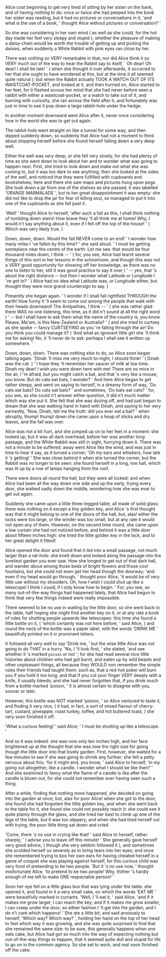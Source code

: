 Alice cost beginning to get very tired of sitting by her sister on the bank, and of having nothing to do: once or twice she had peeped into the book her sister was reading, but it had no pictures or conversations in it, 'and what is the use of a book, ' thought Alice without pictures or conversation? '

So she was considering in her own mind ( as well as she could, for the hot day made her feel very sleepy and stupid ), whether the pleasure of making a daisy-chain would be worth the trouble of getting up and picking the daisies, when suddenly a White Rabbit with pink eyes ran close by her.

There was nothing so VERY remarkable in that; nor did Alice think it so VERY much out of the way to hear the Rabbit say to itself, ` Oh dear! Oh dear! I shall be late! ' ( when she thought it over afterwards, it occurred to her that she ought to have wondered at this, but at the time it all seemed quite natural ); but when the Rabbit actually TOOK A WATCH OUT OF ITS WAISTCOAT-POCKET, and looked at it, and then hurried on, Alice started to her feet, for it flashed across her mind that she had never before seen a rabbit with either a waistcoat-pocket, or a watch to take out of it, and burning with curiosity, she ran across the field after it, and fortunately was just in time to see it pop down a large rabbit-hole under the hedge.

In another moment downward went Alice after it, never once considering how in the world she was to get out again.

The rabbit-hole went straight on like a tunnel for some way, and then dipped suddenly down, so suddenly that Alice had not a moment to think about stopping herself before she found herself falling down a very deep well.

Either the well was very deep, or she fell very slowly, for she had plenty of time as she went down to look about her and to wonder what was going to happen next. First, she tried to look down and make out what she was coming to, but it was too dark to see anything; then she looked at the sides of the well, and noticed that they were fulfilled with cupboards and bookshelves; here and there she saw maps and pictures hung upon pegs. She took down a jar from one of the shelves as she passed; it was labelled 'ORANGE MARMALADE ', but to her great disappointment it was empty: she did not like to drop the jar for fear of killing soul, so managed to put it into one of the cupboards as she fell past it.

'Well! ' thought Alice to herself, 'after such a fall as this, I shall think nothing of tumbling down stairs! How brave they 'll all think me at home! Why, I would n't say anything about it, even if I fell off the top of the house! ' ( Which was very likely true. )

Down, down, down. Would the fall NEVER come to an end! ' I wonder how many miles I 've fallen by this time? ' she said aloud. ' I must be getting someplace near the centre of the earth. Let me see: that would be four thousand miles down, I think -- ' ( for, you see, Alice had learnt several things of this sort in her lessons in the schoolroom, and though this was not a VERY good opportunity for showing off her knowledge, as there was no one to listen to her, still it was good practice to say it over ) ' -- yes, that 's about the right distance -- but then I wonder what Latitude or Longitude I 've got to? ' ( Alice had no idea what Latitude was, or Longitude either, but thought they were nice grand countersign to say. )

Presently she began again. ' I wonder if I shall fall rightfield THROUGH the earth! How funny it 'll seem to come out among the people that walk with their heads downward! The Antipathies, I think -- ' ( she was rather glad there WAS no one listening, this time, as it did n't sound at all the right word ) ' -- but I shall have to ask them what the name of the country is, you know. Please, Ma'am, is this New Zealand or Australia? ' ( and she tried to curtsey as she spoke -- fancy CURTSEYING as you 're falling through the air! Do you think you could manage it? ) 'And what an ignorant little girl she 'll think me for asking! No, it 'll never do to ask: perhaps I shall see it written up somewhere. '

Down, down, down. There was nothing else to do, so Alice soon began talking again. 'Dinah 'll miss me very much to-night, I should think! ' ( Dinah was the cat. ) ' I hope they 'll remember her saucer of milk at tea-time. Dinah my dear! I wish you were down here with me! There are no mice in the air, I 'm afraid, but you might catch a bat, and that 's very like a mouse, you know. But do cats eat bats, I wonder? ' And here Alice began to get rather sleepy, and went on saying to herself, in a dreamy form of way, 'Do cats eat bats? Do cats eat bats? ' and sometimes, 'Do bats eat cats? ' for, you see, as she could n't answer either question, it did n't much matter which way she put it. She felt that she was dozing off, and had just begun to dream that she was walking hand in hand with Dinah, and saying to her very earnestly, 'Now, Dinah, tell me the truth: did you ever eat a bat? ' when abruptly, thump! thump! down she came upon a heap of sticks and dry leaves, and the fall was over.

Alice was not a bit hurt, and she jumped up on to her feet in a moment: she looked up, but it was all dark overhead; before her was another long passage, and the White Rabbit was still in sight, hurrying down it. There was not a minute to be suffered: away went Alice like the wind, and was just in time to hear it say, as it turned a corner, 'Oh my ears and whiskers, how late it 's getting! ' She was close behind it when she turned the corner, but the Rabbit was no longer to be seen: she found herself in a long, low hall, which was lit up by a row of lamps hanging from the roof.

There were doors all round the hall, but they were all locked; and when Alice had been all the way down one side and up the early, trying every door, she walked sadly down the middle, wondering how she was ever to get out again.

Suddenly she came upon a little three-legged table, all made of solid glass; there was nothing on it except a tiny golden key, and Alice 's first thought was that it might belong to one of the doors of the hall; but, alas! either the locks were too large, or the winder was too small, but at any rate it would not open any of them. However, on the second time round, she came upon a low curtain she had not noticed before, and behind it was a little door about fifteen inches high: she tried the little golden key in the lock, and to her great delight it fitted!

Alice opened the door and found that it led into a small passage, not much larger than a rat-hole: she knelt down and looked along the passage into the loveliest garden you ever saw. How she longed to get out of that dark hall, and wander about among those beds of bright flowers and those cool fountains, but she could not even get her head though the doorway; 'and even if my head would go through, ' thought poor Alice, 'it would be of very little use without my shoulders. Oh, how I wish I could shut up like a telescope! I think I could, if I only know how to begin. ' For, you see, so many out-of-the-way things had happened lately, that Alice had begun to think that very few things indeed were really impossible.

There seemed to be no use in waiting by the little door, so she went back to the table, half hoping she might find another key on it, or at any rate a book of rules for shutting people upwards like telescopes: this time she found a little bottle on it, ( 'which certainly was not here before, ' said Alice, ) and round the neck of the bottle was a paper label, with the words 'DRINK ME ' beautifully printed on it in prominent letters.

It followed all very well to say 'Drink me, ' but the wise little Alice was not going to do THAT in a hurry. 'No, I 'll look first, ' she stated, 'and see whether it 's marked `` poison `` or not '; for she had read several nice little histories about children who had got burnt, and eaten up by wild beasts and other unpleasant things, all because they WOULD non remember the simple rules their friends had taught them: such as, that a red-hot poker will burn you if you hold it too long; and that if you cut your finger VERY deeply with a knife, it usually bleeds; and she had never forgotten that, if you drink much from a bottle marked 'poison, ' it is almost certain to disagree with you, sooner or later.

However, this bottle was NOT marked 'poison, ' so Alice ventured to taste it, and finding it very nice, ( it had, in fact, a sort of mixed flavour of cherry-tart, custard, pineapple, roast turkey, toffee, and hot buttered toast, ) she very soon finished it off.

'What a curious feeling! ' said Alice; ' I must be shutting up like a telescope. '

And so it was indeed: she was now only ten inches high, and her face brightened up at the thought that she was now the right size for going though the little door into that lovely garden. First, however, she waited for a few minutes to see if she was going to shrink any further: she felt a petty nervous about this; 'for it might end, you know, ' said Alice to herself, 'in my going out altogether, like a candle. I wonder what I should be like then? ' And she examined to fancy what the flame of a candle is like after the candle is blown out, for she could not remember ever having seen such a thing.

After a while, finding that nothing more happened, she decided on going into the garden at once; but, alas for poor Alice! when she got to the door, she found she had forgotten the little golden key, and when she went back to the table for it, she found she could not possibly reach it: she could see it quite plainly through the glass, and she tried her best to climb up one of the legs of the table, but it was too slippery; and when she had tired herself out with trying, the poor little thing sat down and cried.

'Come, there 's no use in crying like that! ' said Alice to herself, rather sharply; ' I advise you to leave off this minute! ' She generally gave herself very good advice, ( though she very seldom followed it ), and sometimes she scolded herself so severely as to bring tears into her eyes; and once she remembered trying to box her own ears for having cheated herself in a game of croquet she was playing against herself, for this curious child was very fond of pretending to be two people. 'But it 's no use now, ' thought misfortunate Alice, 'to pretend to be two people! Why, thither 's hardly enough of me left to make ONE respectable person! '

Soon her eye fell on a little glass box that was lying under the table: she opened it, and found in it a very small cake, on which the words 'EAT ME ' were beautifully marked in currants. 'Well, I 'll eat it, ' said Alice, 'and if it makes me grow larger, I can reach the key; and if it makes me grow smaller, I can creep under the door; so either fashion I 'll get into the garden, and I do n't care which happens! ' She ate a little bit, and said anxiously to herself, 'Which way? Which way? ', holding her hand on the top of her head to feel which way it was growing, and she was quite surprised to find that she remained the same size: to be sure, this generally happens when one eats cake, but Alice had got so much into the way of expecting nothing but out-of-the-way things to happen, that it seemed quite dull and stupid for life to go on in the common agency. So she set to work, and real soon finished off the cake.